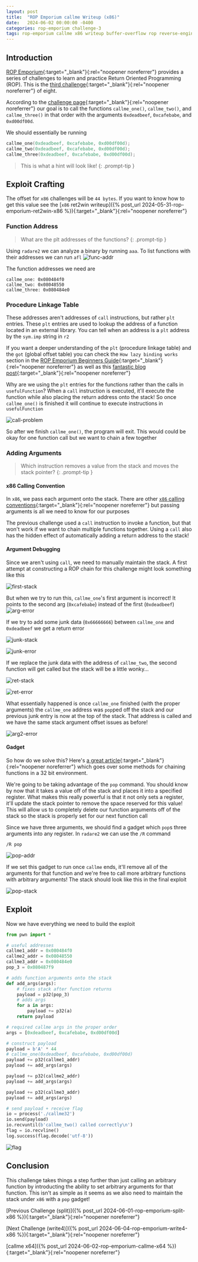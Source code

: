 ```yaml
---
layout: post
title:  "ROP Emporium callme Writeup (x86)"
date:   2024-06-02 00:00:00 -0400
categories: rop-emporium challenge-3
tags: rop-emporium callme x86 writeup buffer-overflow rop reverse-engineering 32-bit
---
```

## Introduction
[ROP Emporium](https://ropemporium.com/index.html){:target="_blank"}{:rel="noopener noreferrer"}
provides a series of challenges to learn and practice
Return Oriented Programming (ROP). This is the
[third challenge](https://ropemporium.com/challenge/callme.html){:target="_blank"}{:rel="noopener noreferrer"}
of eight.

According to the
[challenge page](https://ropemporium.com/challenge/callme.html){:target="_blank"}{:rel="noopener noreferrer"}
our goal is to call the functions `callme_one()`,
`callme_two()`, and `callme_three()` in that order with
the arguments `0xdeadbeef`, `0xcafebabe`, and `0xd00df00d`.

We should essentially be running
```c
callme_one(0xdeadbeef, 0xcafebabe, 0xd00df00d);
callme_two(0xdeadbeef, 0xcafebabe, 0xd00df00d);
callme_three(0xdeadbeef, 0xcafebabe, 0xd00df00d);
```

> This is what a hint will look like!
{: .prompt-tip }

## Exploit Crafting
The offset for `x86` challenges will be `44 bytes`. If
you want to know how to get this value see the
[`x86` ret2win writeup]({% post_url 2024-05-31-rop-emporium-ret2win-x86 %}){:target="_blank"}{:rel="noopener noreferrer"}

### Function Address
> What are the plt addresses of the functions?
{: .prompt-tip }

Using `radare2` we can analyze a binary by
running `aaa`. To list functions with their
addresses we can run `afl`
![func-addr](/images/callme/x86-addr.png)

The function addresses we need are
```
callme_one: 0x080484f0
callme_two: 0x08048550
callme_three: 0x080484e0
```

### Procedure Linkage Table
These addresses aren't addresses of `call` instructions,
but rather `plt` entries. These `plt` entries are
used to lookup the address of a function located
in an external library. You can tell when an address
is a `plt` address by the `sym.imp` string in `r2`

If you want a deeper understanding
of the `plt` (procedure linkage table) and the `got`
(global offset table) you can check the `How lazy binding
works` section in the 
[ROP Emporium Beginners Guide](https://ropemporium.com/guide.html#Appendix%20A){:target="_blank"}{:rel="noopener noreferrer"}
as well as this
[fantastic blog post](https://systemoverlord.com/2017/03/19/got-and-plt-for-pwning.html){:target="_blank"}{:rel="noopener noreferrer"}

Why are we using the `plt` entries for the functions
rather than the calls in `usefulFunction`? When
a `call` instruction is executed, it'll execute the
function while also placing the return address onto
the stack! So once `callme_one()` is finished it
will continue to execute instructions in `usefulFunction`

![call-problem](/images/callme/x86-call-problem.png)

So after we finish `callme_one()`, the program
will exit. This would could be okay for one function
call but we want to chain a few together

### Adding Arguments
> Which instruction removes a value from the stack
> and moves the stack pointer?
{: .prompt-tip }

#### x86 Calling Convention
In `x86`, we pass each argument onto the stack.
There are other
[`x86` calling conventions](https://en.wikipedia.org/wiki/X86_calling_conventions){:target="_blank"}{:rel="noopener noreferrer"}
but passing arguments is all we need to know for
our purposes

The previous challenge used a `call` instruction to
invoke a function, but that won't work if we want
to chain multiple functions together. Using a `call`
also has the hidden effect of automatically adding
a return address to the stack!

#### Argument Debugging
Since we aren't using `call`, we need to manually maintain
the stack. A first attempt at constructing a ROP chain for
this challenge might look something like this 

![first-stack](/images/callme/x86-first-stack.png)

But when we try to run this, `callme_one`'s first
argument is incorrect! It points to the second arg
(`0xcafebabe`) instead of the first (`0xdeadbeef`)
![arg-error](/images/callme/x86-arg-error.png)

If we try to add some junk data (`0x66666666`) between
`callme_one` and `0xdeadbeef` we get a return error

![junk-stack](/images/callme/x86-junk-stack.png)

![junk-error](/images/callme/x86-junk-error.png)

If we replace the junk data with the address of
`callme_two`, the second function will get called
but the stack will be a little wonky...

![ret-stack](/images/callme/x86-ret-stack.png)

![ret-error](/images/callme/x86-ret-error.png)

What essentially happened is once `callme_one` finished
(with the proper arguments) the `callme_one` address
was `pop`ped off the stack and our previous junk entry
is now at the top of the stack. That address is called
and we have the same stack argument offset 
issues as before!

![arg2-error](/images/callme/x86-arg2-error.png)

#### Gadget
So how do we solve this? Here's
[a great article](https://web.archive.org/web/20240506223041/http://phrack.org/issues/58/4.html#article){:target="_blank"}{:rel="noopener noreferrer"}
which goes over some methods for
chaining functions in a 32 bit environment.

We're going to be taking advantage of the `pop` command.
You should know by now that it takes a value off of the
stack and places it into a specified register. What
makes this really powerful is that it not only sets a
register, it'll update the stack pointer to remove the space
reserved for this value! This will allow us to 
completely delete our function arguments off of the stack
so the stack is properly set for our next function call

Since we have three arguments, we should find a gadget
which `pop`s three arguments into any register. In
`radare2` we can use the `/R` command

```
/R pop
```
![pop-addr](/images/callme/x86-pop-addr.png)

If we set this gadget to run once `callme` ends, it'll
remove all of the arguments for that function and we're
free to call more arbitrary functions with arbitrary
arguments! The stack should look like this in the final
exploit

![pop-stack](/images/callme/x86-pop-stack.png)

## Exploit
Now we have everything we need to build the exploit
```python
from pwn import *

# useful addresses
callme1_addr = 0x080484f0
callme2_addr = 0x08048550
callme3_addr = 0x080484e0
pop_3 = 0x080487f9

# adds function arguments onto the stack
def add_args(args):
    # fixes stack after function returns
    payload = p32(pop_3)
    # adds args
    for a in args:
        payload += p32(a)
    return payload

# required callme args in the proper order
args = [0xdeadbeef, 0xcafebabe, 0xd00df00d]

# construct payload
payload = b'A' * 44
# callme_one(0xdeadbeef, 0xcafebabe, 0xd00df00d)
payload += p32(callme1_addr)
payload += add_args(args)

payload += p32(callme2_addr)
payload += add_args(args)

payload += p32(callme3_addr)
payload += add_args(args)

# send payload + receive flag
io = process('./callme32')
io.send(payload)
io.recvuntil(b'callme_two() called correctly\n')
flag = io.recvline()
log.success(flag.decode('utf-8'))
```
![flag](/images/callme/x86-flag.png)

## Conclusion
This challenge takes things a step further than
just calling an arbitrary function by introducting the 
ability to set arbitrary arguments for that function.
This isn't as simple as it seems as we also need to
maintain the stack under `x86` with a `pop` gadget!

[Previous Challenge (split)]({% post_url 2024-06-01-rop-emporium-split-x86 %}){:target="_blank"}{:rel="noopener noreferrer"}

[Next Challenge (write4)]({% post_url 2024-06-04-rop-emporium-write4-x86 %}){:target="_blank"}{:rel="noopener noreferrer"}

[callme x64]({% post_url 2024-06-02-rop-emporium-callme-x64 %}){:target="_blank"}{:rel="noopener noreferrer"}

